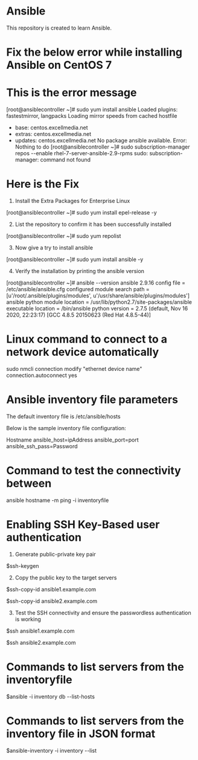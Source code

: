# Ansible
This repository is created to learn Ansible.

# Fix the below error while installing Ansible on CentOS 7

# This is the error message
[root@ansiblecontroller ~]# sudo yum install ansible
Loaded plugins: fastestmirror, langpacks
Loading mirror speeds from cached hostfile
 * base: centos.excellmedia.net
 * extras: centos.excellmedia.net
 * updates: centos.excellmedia.net
No package ansible available.
Error: Nothing to do
[root@ansiblecontroller ~]# sudo subscription-manager repos --enable rhel-7-server-ansible-2.9-rpms
sudo: subscription-manager: command not found

# Here is the Fix
1. Install the Extra Packages for Enterprise Linux

[root@ansiblecontroller ~]# sudo yum install epel-release -y

2. List the repository to confirm it has been successfully installed

[root@ansiblecontroller ~]# sudo yum repolist

3. Now give a try to install ansible

[root@ansiblecontroller ~]# sudo yum install ansible -y

4. Verify the installation by printing the ansible version

[root@ansiblecontroller ~]# ansible --version
ansible 2.9.16
  config file = /etc/ansible/ansible.cfg
  configured module search path = [u'/root/.ansible/plugins/modules', u'/usr/share/ansible/plugins/modules']
  ansible python module location = /usr/lib/python2.7/site-packages/ansible
  executable location = /bin/ansible
  python version = 2.7.5 (default, Nov 16 2020, 22:23:17) [GCC 4.8.5 20150623 (Red Hat 4.8.5-44)]

# Linux command to connect to a network device automatically
sudo nmcli connection modify "ethernet device name" connection.autoconnect yes

# Ansible inventory file parameters

The default inventory file is /etc/ansible/hosts

Below is the sample inventory file configuration:

Hostname ansible_host=ipAddress ansible_port=port ansible_ssh_pass=Password

# Command to test the connectivity between

ansible hostname -m ping -i inventoryfile

# Enabling SSH Key-Based user authentication
1) Generate public-private key pair

$ssh-keygen

2) Copy the public key to the target servers

$ssh-copy-id ansible1.example.com

$ssh-copy-id ansible2.example.com

3) Test the SSH connectivity and ensure the passwordless authentication is working

$ssh ansible1.example.com

$ssh ansible2.example.com

# Commands to list servers from the inventoryfile

$ansible -i inventory db --list-hosts

# Commands to list servers from the inventory file in JSON format
$ansible-inventory -i inventory --list
